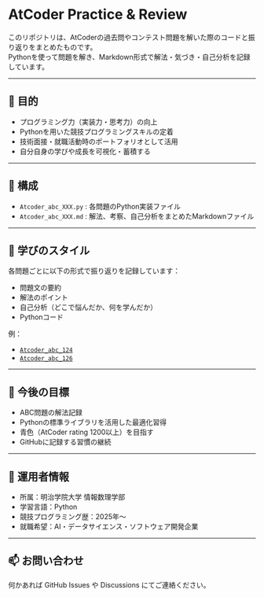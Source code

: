 # AtCoder Practice & Review

このリポジトリは、AtCoderの過去問やコンテスト問題を解いた際のコードと振り返りをまとめたものです。  
Pythonを使って問題を解き、Markdown形式で解法・気づき・自己分析を記録しています。

---

## 📌 目的

- プログラミング力（実装力・思考力）の向上
- Pythonを用いた競技プログラミングスキルの定着
- 技術面接・就職活動時のポートフォリオとして活用
- 自分自身の学びや成長を可視化・蓄積する

---

## 📂 構成

- `Atcoder_abc_XXX.py` : 各問題のPython実装ファイル
- `Atcoder_abc_XXX.md` : 解法、考察、自己分析をまとめたMarkdownファイル

---

## 🧠 学びのスタイル

各問題ごとに以下の形式で振り返りを記録しています：

- 問題文の要約
- 解法のポイント
- 自己分析（どこで悩んだか、何を学んだか）
- Pythonコード

例：

- [`Atcoder_abc_124`](./Atcoder_abc_124.md)
- [`Atcoder_abc_126`](./Atcoder_abc_126.md)

---

## 🚀 今後の目標

- ABC問題の解法記録
- Pythonの標準ライブラリを活用した最適化習得
- 青色（AtCoder rating 1200以上）を目指す
- GitHubに記録する習慣の継続

---

## 💼 運用者情報

- 所属：明治学院大学 情報数理学部
- 学習言語：Python
- 競技プログラミング歴：2025年〜
- 就職希望：AI・データサイエンス・ソフトウェア開発企業

---

## 📫 お問い合わせ

何かあれば GitHub Issues や Discussions にてご連絡ください。
